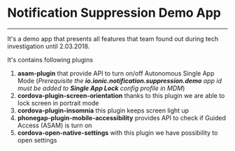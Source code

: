 # Notification Suppression Demo App 

---

It's a demo app that presents all features that team found out during tech investigation until 2.03.2018.

It's contains following plugins
1. **asam-plugin** that provide API to turn on/off Autonomous Single App Mode (*Prerequisite the **io.ionic.notification.suppression.demo** app id must be added to **Single App Lock** config profile in MDM*)
2. **cordova-plugin-screen-orientation** thanks to this plugin we are able to lock screen in portrait mode
3. **cordova-plugin-insomnia** this plugin keeps screen light up
4. **phonegap-plugin-mobile-accessibility** provides API to check if Guided Access (ASAM) is turn on
5. **cordova-open-native-settings** with this plugin we have possibility to open settings
